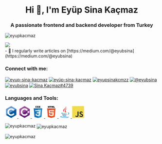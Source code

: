 <h1 align="center">Hi 👋, I'm Eyüp Sina Kaçmaz</h1>
<h3 align="center">A passionate frontend and backend developer from Turkey</h3>

<p align="left"> <img src="https://komarev.com/ghpvc/?username=eyupkacmaz&label=Profile%20views&color=0e75b6&style=flat" alt="eyupkacmaz" /> </p>
<div>
  <img src="https://wakatime.com/badge/user/9551b20d-92af-4bfc-aa6f-e27938965fc9.svg"/>
  </div>
- 📝 I regularly write articles on [https://medium.com/@eyubsina](https://medium.com/@eyubsina)

<h3 align="left">Connect with me:</h3>
<p align="left">
<a href="https://linkedin.com/in/eyup-sina-kacmaz" target="blank"><img align="center" src="https://raw.githubusercontent.com/rahuldkjain/github-profile-readme-generator/master/src/images/icons/Social/linked-in-alt.svg" alt="eyup-sina-kacmaz" height="30" width="40" /></a>
<a href="https://stackoverflow.com/users/eyüp-sina-kaçmaz" target="blank"><img align="center" src="https://raw.githubusercontent.com/rahuldkjain/github-profile-readme-generator/master/src/images/icons/Social/stack-overflow.svg" alt="eyüp-sina-kaçmaz" height="30" width="40" /></a>
<a href="https://instagram.com/eyupsinakcmzz" target="blank"><img align="center" src="https://raw.githubusercontent.com/rahuldkjain/github-profile-readme-generator/master/src/images/icons/Social/instagram.svg" alt="eyupsinakcmzz" height="30" width="40" /></a>
<a href="https://medium.com/@eyubsina" target="blank"><img align="center" src="https://raw.githubusercontent.com/rahuldkjain/github-profile-readme-generator/master/src/images/icons/Social/medium.svg" alt="@eyubsina" height="30" width="40" /></a>
<a href="https://www.hackerrank.com/eyubsina" target="blank"><img align="center" src="https://raw.githubusercontent.com/rahuldkjain/github-profile-readme-generator/master/src/images/icons/Social/hackerrank.svg" alt="eyubsina" height="30" width="40" /></a>
<a href="https://discord.gg/Sina Kaçmaz#4739" target="blank"><img align="center" src="https://raw.githubusercontent.com/rahuldkjain/github-profile-readme-generator/master/src/images/icons/Social/discord.svg" alt="Sina Kaçmaz#4739" height="30" width="40" /></a>
</p>

<h3 align="left">Languages and Tools:</h3>
<p align="left"> <a href="https://www.cprogramming.com/" target="_blank" rel="noreferrer"> <img src="https://raw.githubusercontent.com/devicons/devicon/master/icons/c/c-original.svg" alt="c" width="40" height="40"/> </a> <a href="https://www.w3schools.com/cs/" target="_blank" rel="noreferrer"> <img src="https://raw.githubusercontent.com/devicons/devicon/master/icons/csharp/csharp-original.svg" alt="csharp" width="40" height="40"/> </a> <a href="https://www.w3schools.com/css/" target="_blank" rel="noreferrer"> <img src="https://raw.githubusercontent.com/devicons/devicon/master/icons/css3/css3-original-wordmark.svg" alt="css3" width="40" height="40"/> </a> <a href="https://www.w3.org/html/" target="_blank" rel="noreferrer"> <img src="https://raw.githubusercontent.com/devicons/devicon/master/icons/html5/html5-original-wordmark.svg" alt="html5" width="40" height="40"/> </a> <a href="https://www.java.com" target="_blank" rel="noreferrer"> <img src="https://raw.githubusercontent.com/devicons/devicon/master/icons/java/java-original.svg" alt="java" width="40" height="40"/> </a> <a href="https://developer.mozilla.org/en-US/docs/Web/JavaScript" target="_blank" rel="noreferrer"> <img src="https://raw.githubusercontent.com/devicons/devicon/master/icons/javascript/javascript-original.svg" alt="javascript" width="40" height="40"/> </a> </p>

<p><img align="left" src="https://github-readme-stats.vercel.app/api/top-langs?username=eyupkacmaz&show_icons=true&locale=en&layout=compact" alt="eyupkacmaz" /></p>

<p>&nbsp;<img align="center" src="https://github-readme-stats.vercel.app/api?username=eyupkacmaz&show_icons=true&locale=en" alt="eyupkacmaz" /></p>

<p><img align="center" src="https://github-readme-streak-stats.herokuapp.com/?user=eyupkacmaz&" alt="eyupkacmaz" /></p>

